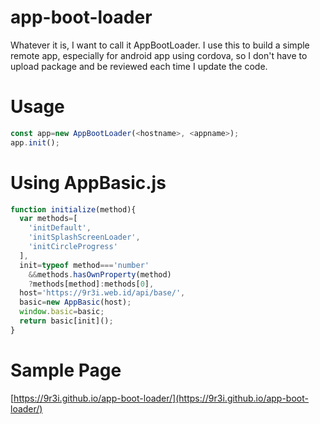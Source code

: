 # app-boot-loader
Whatever it is, I want to call it AppBootLoader.
I use this to build a simple remote app, especially for android app using cordova, so I don't have to upload package and be reviewed each time I update the code.

# Usage
```js
const app=new AppBootLoader(<hostname>, <appname>);
app.init();
```

# Using AppBasic.js
```js
function initialize(method){
  var methods=[
    'initDefault',
    'initSplashScreenLoader',
    'initCircleProgress'
  ],
  init=typeof method==='number'
    &&methods.hasOwnProperty(method)
    ?methods[method]:methods[0],
  host='https://9r3i.web.id/api/base/',
  basic=new AppBasic(host);
  window.basic=basic;
  return basic[init]();
}
```

# Sample Page

[https://9r3i.github.io/app-boot-loader/](https://9r3i.github.io/app-boot-loader/)


